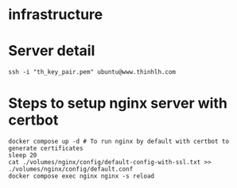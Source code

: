 # infrastructure

# Server detail

```
ssh -i "th_key_pair.pem" ubuntu@www.thinhlh.com
```

# Steps to setup nginx server with certbot

```
docker compose up -d # To run nginx by default with certbot to generate certificates
sleep 20
cat ./volumes/nginx/config/default-config-with-ssl.txt >> ./volumes/nginx/config/default.conf
docker compose exec nginx nginx -s reload
```